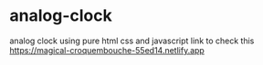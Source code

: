 # analog-clock
analog clock using pure html css and javascript
link to check this 
https://magical-croquembouche-55ed14.netlify.app
